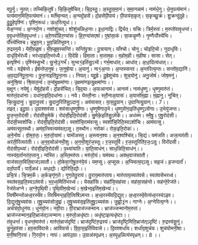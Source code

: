 

  
वपु॒र्नु। नुतत्। तच्चि॑कि॒तुषे॑। चि॒कि॒तुषे॑चित्। चि॒द॒स्तु॒। अ॒स्तु॒स॒मा॒नं। स॒मा॒नन्नाम॑। नाम॑धे॒नु। धे॒नुपत्य॑मानं। पत्य॑मान॒मिति॒पत्य॑मानं।। मर्ते॑ष्व॒न्यत्। अ॒न्यद्दो॒हसे॑। दो॒हसे॑पी॒पाय॑। पी॒पाय॑स॒कृत्। स॒कृच्छु॒क्रं। शु॒क्रन्दु॑दुहे। दु॒दु॒हे॒पृश्निः॑। पृश्नि॒रूधः॑। ऊध॒रित्यूधः॑।।  
येअ॒ग्नयः॑। अ॒ग्नयो॒न। नशोशु॑चत्। शोशु॑चन्निधा॒नाः। इ॒धा॒नाद्विः। द्विर्यत्। यत्त्रिः। त्रिर्म॒रुतः॑। म॒रुतो॑वावृ॒धन्त॑। व॒वृ॒धन्तेति॑व॒वृ॒धन्त॑।। अ॒रे॒णवो॑हिर॒ण्या॑सः। हि॒र॒ण्या॑सएषां। ए॒षां॒सा॒कं। सा॒कन्नृ॒म्णैः। नृ॒म्णैःपौंस्ये॑भिः। पौंस्ये॑भिश्च। च॒भू॒व॒न्। भू॒व॒न्निति॑भूवन्।।  
रु॒द्रस्य॒ये। येमी॒ह्ळुषः॑। मी॒ह्ळुष॒स्सन्ति॑। सन्ति॑पु॒त्राः। पु॒त्रायान्। याँश्चो। चोनु। चोइति॒चो। नुदाधृ॑विः। दाधृ॑वि॒र्भर॑ध्यै। भर॑ध्या॒इति॒भर॑ध्यै।। वि॒देहि। हिमा॒ता। मा॒ताम॒हः। म॒होम॒ही। म॒हीषा। सासा। सेत्। इत्पृश्निः॑। पृश्नि॑स्सु॒भ्वे॑। सु॒भ्वे॒३॒॑गर्भं॑। सुभ्व१॒॑इति॑सु॒ऽभ्वे॑। गर्भ॒माधा॑त्। आधा॑त्। अ॒धा॒दित्य॑धात्।।  
नये। यईष॑न्ते। ईष॑न्तेज॒नुषः॑। ज॒नुषो॒या। अ॒यानु॑। न्व१॒॑अ॒न्तः। अ॒न्तस्सन्तः॑। अ॒न्तरित्य॒न्तः। सन्तो॑व॒द्यानि॑। अ॒व॒द्यानि॑पु॒ना॒नाः। पु॒ना॒नाइति॑पु॒ना॒नाः।। नियत्। यद्दु॒ह्रे। दु॒ह्रेशुच॑यः। शुच॒योनु॑। अनु॒जोषं॑। जोष॒मनु॑। अनु॑श्रि॒या। श्रि॒यात॒न्वं॑। त॒न्व॑मु॒क्षमा॑णाः। उ॒क्षमा॑णइत्यु॒क्षमा॑णाः।।  
म॒क्षून। नयेषु॑। येषु॑दो॒हसे॑। दो॒हसे॑चित्। चि॒द॒याः। अ॒याआनाम॑। आनाम॑। नाम॑धृ॒ष्णु। धृ॒ष्णुमारु॑तं। मारु॑तं॒दधा॑नाः। दधा॑ना॒इति॒दधा॑नाः।। नये। येस्तौ॒नाः। स्तौ॒नाअ॒यासः॑। अ॒यासो॑म॒ह्ना। म॒ह्नानु। नूचि॑त्। चि॒त्सु॒दानुः॑। सु॒दानु॒रव॑। सु॒दानु॒रिति॑सु॒ऽदानुः॑। अव॑यासत्। या॒स॒दु॒ग्रान्। उ॒ग्रानित्यु॒ग्रान्।। 7।।  
तइत्। इदु॒ग्राः। उ॒ग्राश्शव॑सा। शव॑साधृ॒ष्णुषे॑णाः। धृ॒ष्णुषे॑णाउ॒भे। धृ॒ष्णुसे॑ना॒इति॑धृ॒ष्णुऽसे॑नाः। उ॒भेयु॑जन्त। यु॒ज॒न्त॒रोद॑सी। रोद॑सीसु॒मेके॑। रोद॑सी॒इति॒रोद॑सी। सु॒मेके॒इति॑सु॒ऽमेके॑।। अध॑स्म। स्मै॒षु॒। ए॒षु॒रोद॑सी। रोद॑सी॒स्वशो॑चिः। रोद॑सी॒इति॒रोद॑सी। स्वशो॑चि॒राम॑वत्सु। स्वशो॑चि॒रिति॒स्वऽशो॑चिः। आम॑वत्सु। अम॑वत्सुतस्थौ। अम॑व॒त्स्वित्यम॑वत्ऽसु। त॒स्थौन। नरोकः॑। रोक॒इति॒रोकः॑।।  
अ॒ने॒नोवः॑। वो॒म॒रु॒तः॒। म॒रु॒तो॒यामः॑। यामो॑अस्तु। अ॒स्त्वन॒श्वः। अ॒न॒श्वश्चि॑त्। चि॒द्यं। यम॑जति। अज॒त्यर॑तीः। अर॑ती॒रित्यर॑तीः।। अ॒न॒व॒सोअ॑नभी॒शुः। अ॒न॒भी॒शूर॑ज॒स्तूः। र॒ज॒स्तूर्वि। र॒ज॒स्तूरिति॑र॒जः॒ऽतूः। विरो॑दसी। रोद॑सीप॒थ्या॑। रोद॑सी॒इति॒रोद॑सी। प॒थ्या॑याति। या॒ति॒साध॑न्। साध॒न्निति॒साध॑न्।।  
नास्य॑व॒र्तानत॑रु॒तानु। न्व॑स्ति। अ॒स्ति॒मरु॑तः। मरु॑तो॒यं। यम॑वथः। अव॑थ॒वाज॑सातौ। वाज॑साता॒विति॒वाज॑ऽसातौ।। तो॒केवा॒गोषु॒तन॑ये॒यं। यम॒प्सु। अ॒प्सुसः। अ॒प्स्वित्य॒प्ऽसु। सव्र॒जं। व्र॒जन्दर्ता॑। दर्ता॒पार्ये॑। पार्ये॒अध॑। अध॒द्योः। द्योरिति॒द्योः।।  
प्रचि॒त्रं। चि॒त्रम॒र्कं। अ॒र्कङ्गृ॑ण॒ते। गृ॒ण॒तेतु॒राय॑। तु॒राय॒मारु॑ताय। मारु॑ताय॒स्वत॑वसे। स्वत॑वसेभरध्वं। स्वत॑वस॒इति॒स्वऽत॑वसे। भ॒र॒ध्व॒मिति॑भरध्वं।। येसहां॑सि। सहां॑सि॒सह॑सा। सह॑सा॒सह॑न्ते। सह॑न्ते॒रेज॑ते। रेज॑तेअग्ने। अ॒ग्ने॒पृ॒थि॒वी। पृ॒थि॒वीम॒खेभ्यः॑। म॒खेभ्य॒इति॑म॒खेभ्यः॑।।  
त्विषी॑मन्तोअध्व॒रस्ये॑व। त्विषि॑मन्त॒इति॒त्विषि॑ऽमन्तः। अ॒ध्व॒रस्ये॑वदि॒द्युत्। अ॒ध्व॒रस्ये॒वेत्य॑ध्व॒रस्य॑ऽइव। दि॒द्युत्तृ॑षु॒च्यव॑सः। तृ॒षु॒च्यव॑सोजु॒ह्वः॑। तृ॒षु॒च्यव॑स॒इति॑तृ॒षु॒ऽच्यव॑सः। जु॒ह्वो॒३॒॑न। नाग्नेः। अ॒ग्नेरित्य॒ग्नेः।। अर्चत्र॑यो॒धुन॑यः। धुन॑यो॒न। नवी॒राः। वी॒राभ्राज॑ज्जन्मानः। भ्राज॑ज्जन्मानोम॒रुतः॑। भ्राज॑ज्जन्मान॒इति॒भ्राज॑त्ऽजन्मानः। म॒रुतो॒अधृ॑ष्टाः। अधृ॑ष्टा॒इत्यधृ॑ष्टाः।।  
तंवृ॒धन्तं॑। वृ॒धन्तं॒मारु॑तं। मारु॑तं॒भ्राज॑दृष्टिं। भ्राज॑दृष्टिंरु॒द्रस्य॑। भ्राज॑दृष्टि॒मिति॒भ्राज॑त्ऽदृष्टिं। रु॒द्रस्य॑सू॒नुं। सू॒नुंहव॑सा। हव॒सावि॑वासे। आवि॑वासे। वि॒वा॒स॒इति॑विवासे।। दि॒वश्शर्धा॑य। शर्धा॑य॒शुच॑यः। शुच॑योमनी॒षाः। म॒नी॒षागि॒रयः॑। गि॒रयो॒न। नापः॑। आप॑उ॒ग्राः। उ॒ग्राअ॑स्पृध्रन्। अ॒स्पृ॒ध्र॒न्नित्य॑स्पृध्रन्।। 8 ।।  
